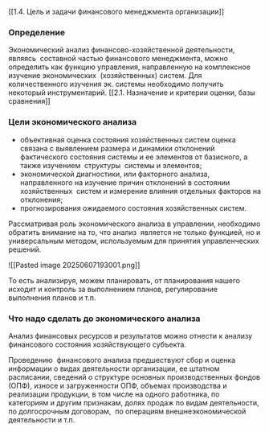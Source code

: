 [[1.4. Цель и задачи финансового менеджмента организации]]
### Определение
Экономический анализ финансово-хозяйственной деятельности, являясь  составной частью финансового менеджмента, можно определить как функцию управления, направленную на комплексное изучение экономических  (хозяйственных) систем. Для количественного изучения эк. системы необходимо получить некоторый инструментарий. [[2.1. Назначение и критерии оценки, базы сравнения]]
### Цели экономического анализа
- объективная оценка состояния хозяйственных систем
	 оценка связана с выявлением размера и динамики отклонений фактического состояния системы и ее элементов от базисного, а также изучением  структуры  системы и элементов;
- экономической диагностики, или факторного анализа, направленного на изучение причин отклонений в состоянии хозяйственных  систем и измерение влияния отдельных факторов на отклонения;
- прогнозирования ожидаемого состояния хозяйственных систем.

Рассматривая роль экономического анализа в управлении, необходимо обратить внимание на то, что анализ  является не только функцией, но и универсальным методом, используемым для принятия управленческих решений.

![[Pasted image 20250607193001.png]]

То есть анализируя, можем планировать, от планирования нашего исходит и контроль за выполнением планов, регулирование выполнения планов и т.п.
### Что надо сделать до экономического анализа 
Анализ финансовых ресурсов и результатов можно отнести к анализу финансового состояния хозяйствующего субъекта. 

Проведению  финансового анализа предшествуют сбор и оценка информации о видах деятельности организации, ее штатном расписании, сведений о структуре основных производственных фондов (ОПФ), износе и загруженности ОПФ, объемах производства и реализации продукции, в том числе на одного работника, по категориям и другим признакам, долях продаж по видам деятельности, по долгосрочным договорам,  по операциям внешнеэкономической деятельности и т.п.
